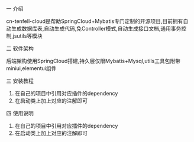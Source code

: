 一 介绍

cn-tenfell-cloud是帮助SpringCloud+Mybatis专门定制的开源项目,目前拥有自动生成数据库表,自动生成代码,免Controller模式,自动生成接口文档,通用事务控制,jsutils等模块

二 软件架构

后端架构使用SpringCloud搭建,持久层仅限Mybatis+Mysql,utils工具包附带miniui,elementui组件


三 安装教程

1. 在自己的项目中引用对应插件的dependency
2. 在启动类上加上对应的注解即可

四 使用说明

1. 在自己的项目中引用对应插件的dependency
2. 在启动类上加上对应的注解即可


